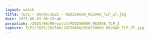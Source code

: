 ```yaml
---
layout: watch
title: TLP2 - 09/06/2025 - M20250609_062046_TLP_2T.jpg
date: 2025-06-09 06:20:46
permalink: /2025/06/09/watch/M20250609_062046_TLP_2
capture: TLP2/2025/202506/20250608/M20250609_062046_TLP_2T.jpg
---
```

